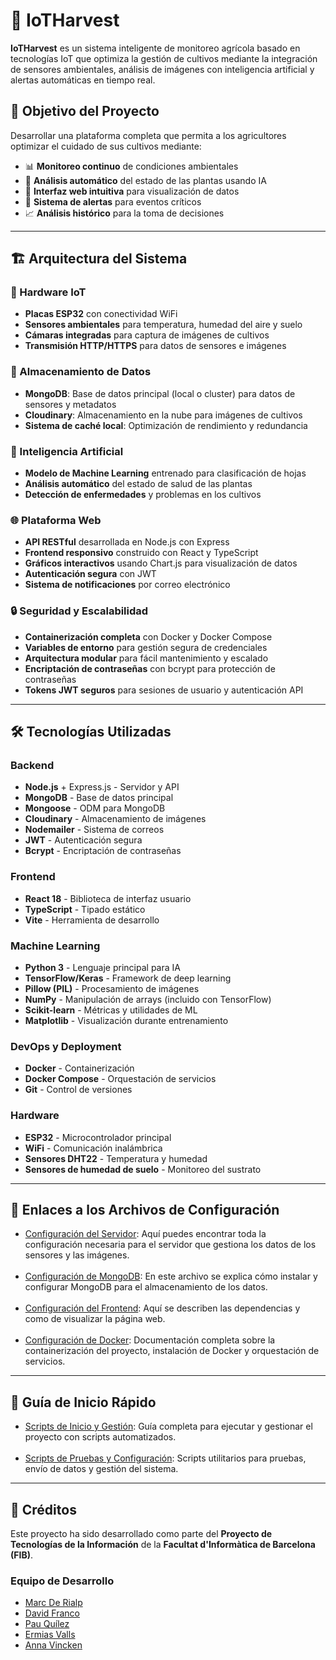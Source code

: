 # 🌱 IoTHarvest


**IoTHarvest** es un sistema inteligente de monitoreo agrícola basado en tecnologías IoT que optimiza la gestión de cultivos mediante la integración de sensores ambientales, análisis de imágenes con inteligencia artificial y alertas automáticas en tiempo real.

## 🎯 Objetivo del Proyecto

Desarrollar una plataforma completa que permita a los agricultores optimizar el cuidado de sus cultivos mediante:

- 📊 **Monitoreo continuo** de condiciones ambientales
- 🤖 **Análisis automático** del estado de las plantas usando IA
- 📱 **Interfaz web intuitiva** para visualización de datos
- 🚨 **Sistema de alertas** para eventos críticos
- 📈 **Análisis histórico** para la toma de decisiones

---

## 🏗️ Arquitectura del Sistema

### 🔧 Hardware IoT
- **Placas ESP32** con conectividad WiFi
- **Sensores ambientales** para temperatura, humedad del aire y suelo
- **Cámaras integradas** para captura de imágenes de cultivos
- **Transmisión HTTP/HTTPS** para datos de sensores e imágenes

### 💾 Almacenamiento de Datos
- **MongoDB**: Base de datos principal (local o cluster) para datos de sensores y metadatos
- **Cloudinary**: Almacenamiento en la nube para imágenes de cultivos
- **Sistema de caché local**: Optimización de rendimiento y redundancia

### 🤖 Inteligencia Artificial
- **Modelo de Machine Learning** entrenado para clasificación de hojas
- **Análisis automático** del estado de salud de las plantas
- **Detección de enfermedades** y problemas en los cultivos


### 🌐 Plataforma Web
- **API RESTful** desarrollada en Node.js con Express
- **Frontend responsivo** construido con React y TypeScript
- **Gráficos interactivos** usando Chart.js para visualización de datos
- **Autenticación segura** con JWT
- **Sistema de notificaciones** por correo electrónico

### 🔒 Seguridad y Escalabilidad
- **Containerización completa** con Docker y Docker Compose
- **Variables de entorno** para gestión segura de credenciales
- **Arquitectura modular** para fácil mantenimiento y escalado
- **Encriptación de contraseñas** con bcrypt para protección de contraseñas
- **Tokens JWT seguros** para sesiones de usuario y autenticación API

---

## 🛠️ Tecnologías Utilizadas

### Backend
- **Node.js** + Express.js - Servidor y API
- **MongoDB** - Base de datos principal
- **Mongoose** - ODM para MongoDB
- **Cloudinary** - Almacenamiento de imágenes
- **Nodemailer** - Sistema de correos
- **JWT** - Autenticación segura
- **Bcrypt** - Encriptación de contraseñas

### Frontend
- **React 18** - Biblioteca de interfaz usuario
- **TypeScript** - Tipado estático
- **Vite** - Herramienta de desarrollo

### Machine Learning
- **Python 3** - Lenguaje principal para IA
- **TensorFlow/Keras** - Framework de deep learning
- **Pillow (PIL)** - Procesamiento de imágenes
- **NumPy** - Manipulación de arrays (incluido con TensorFlow)
- **Scikit-learn** - Métricas y utilidades de ML
- **Matplotlib** - Visualización durante entrenamiento

### DevOps y Deployment
- **Docker** - Containerización
- **Docker Compose** - Orquestación de servicios
- **Git** - Control de versiones

### Hardware
- **ESP32** - Microcontrolador principal
- **WiFi** - Comunicación inalámbrica
- **Sensores DHT22** - Temperatura y humedad
- **Sensores de humedad de suelo** - Monitoreo del sustrato



---

## 📑 Enlaces a los Archivos de Configuración

- [Configuración del Servidor](./backend/SERVER-CONFIG.md): Aquí puedes encontrar toda la configuración necesaria para el servidor que gestiona los datos de los sensores y las imágenes.
<br><br>
- [Configuración de MongoDB](./backend/MONGODB-CONFIG.md): En este archivo se explica cómo instalar y configurar MongoDB para el almacenamiento de los datos.
<br><br>
- [Configuración del Frontend](./frontend/FRONTEND-CONFIG.md): Aquí se describen las dependencias y como de visualizar la página web.
<br><br>
- [Configuración de Docker](./docker/README.md): Documentación completa sobre la containerización del proyecto, instalación de Docker y orquestación de servicios.

---

## 🚀 Guía de Inicio Rápido

- [Scripts de Inicio y Gestión](./START-SCRIPTS.md): Guía completa para ejecutar y gestionar el proyecto con scripts automatizados.
<br><br>
- [Scripts de Pruebas y Configuración](./scripts/SCRIPTS-CONFIG.md): Scripts utilitarios para pruebas, envío de datos y gestión del sistema.

---

## 👥 Créditos 

Este proyecto ha sido desarrollado como parte del **Proyecto de Tecnologías de la Información** de la **Facultat d'Informàtica de Barcelona (FIB)**.

### Equipo de Desarrollo

- [Marc De Rialp](https://github.com/Derri725)
- [David Franco](https://github.com/david-franco-escribano)
- [Pau Quílez](https://github.com/pau-quilez)
- [Ermias Valls](https://github.com/ermias-vm)
- [Anna Vincken](https://github.com/avincken)




